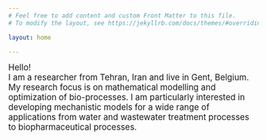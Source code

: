```yaml
---
# Feel free to add content and custom Front Matter to this file.
# To modify the layout, see https://jekyllrb.com/docs/themes/#overriding-theme-defaults

layout: home

---
```



<span style="font-size:1.2em;">
Hello! <br>
I am a researcher from Tehran, Iran and live in Gent, Belgium.<br>
My research focus is on mathematical modelling and optimization of bio-processes. I am particularly interested in developing mechanistic models for a wide range of applications from water and wastewater treatment processes to biopharmaceutical processes.  </span>





